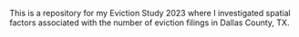 This is a repository for my Eviction Study 2023 where I investigated spatial factors associated with the number of eviction filings in Dallas County, TX.